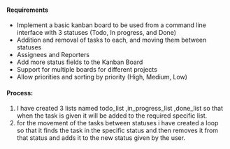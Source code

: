 #### Requirements
- Implement a basic kanban board to be used from a command line interface with 3 statuses (Todo, In progress, and Done)
- Addition and removal of tasks to each, and moving them between statuses
- Assignees and Reporters
- Add more status fields to the Kanban Board
- Support for multiple boards for different projects
- Allow priorities and sorting by priority (High, Medium, Low)
#### Process:
1. I have created 3 lists named todo_list ,in_progress_list ,done_list so that when the task is given it will be added to the required specific list.
2. for the movement of the tasks between statuses i have created a loop so that it finds the task in the specific status and then removes it from that status and adds it to the new status given by the user.
